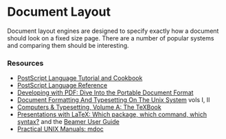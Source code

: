 # Document Layout

Document layout engines are designed to specify exactly how a document should look on a fixed size page. There are a number of popular systems and comparing them should be interesting.



### Resources

* [PostScript Language Tutorial and Cookbook](https://www.goodreads.com/book/show/1611082.PostScript\_Language\_Tutorial\_and\_Cookbook)
* [PostScript Language Reference](https://www.goodreads.com/book/show/2073439.PostScript\_Language\_Reference\_With\_Contains\_the\_Entire\_Text\_in\_PDF\_)
* [Developing with PDF: Dive Into the Portable Document Format](https://www.goodreads.com/book/show/18705476-developing-with-pdf)
* [Document Formatting And Typesetting On The Unix System](https://www.goodreads.com/book/show/976237.Document\_Formatting\_And\_Typesetting\_On\_The\_Unix\_System) vols I, II
* [Computers & Typesetting, Volume A: The TeXBook](https://www.goodreads.com/book/show/1190262.Computers\_Typesetting\_Volume\_A)
* [Presentations with LaTeX: Which package, which command, which syntax?](https://www.goodreads.com/book/show/22880263-presentations-with-latex) and the [Beamer User Guide](http://tug.ctan.org/macros/latex/contrib/beamer/doc/beameruserguide.pdf)
* [Practical UNIX Manuals: mdoc](http://manpages.bsd.lv/mdoc.html)
